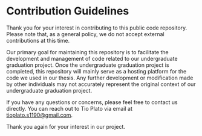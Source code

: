 # Contribution Guidelines

Thank you for your interest in contributing to this public code repository. Please note that, as a general policy, we do not accept external contributions at this time.

Our primary goal for maintaining this repository is to facilitate the development and management of code related to our undergraduate graduation project. Once the undergraduate graduation project is completed, this repository will mainly serve as a hosting platform for the code we used in our thesis. Any further development or modification made by other individuals may not accurately represent the original context of our undergraduate graduation project.

If you have any questions or concerns, please feel free to contact us directly. You can reach out to Tio Plato via email at tioplato.s1190@gmail.com.

Thank you again for your interest in our project.
